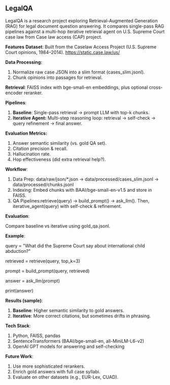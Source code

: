 <h2>LegalQA</h2>

LegalQA is a research project exploring Retrieval-Augmented Generation (RAG) for legal document question answering.
It compares single-pass RAG pipelines against a multi-hop iterative retrieval agent on U.S. Supreme Court case law from Case law access (CAP) project.

**Features**
**Dataset**: Built from the Caselaw Access Project (U.S. Supreme Court opinions, 1984–2014). https://static.case.law/us/

**Data Processing:**
1. Normalize raw case JSON into a slim format (cases_slim.jsonl).
2. Chunk opinions into passages for retrieval.

**Retrieval**: FAISS index with bge-small-en embeddings, plus optional cross-encoder reranker.

**Pipelines**:
1. **Baseline**: Single-pass retrieval → prompt LLM with top-k chunks.
2. **Iterative Agent:** Multi-step reasoning loop: retrieval → self-check → query refinement → final answer.

**Evaluation Metrics:**
1. Answer semantic similarity (vs. gold QA set).
2. Citation precision & recall.
3. Hallucination rate.
4. Hop effectiveness (did extra retrieval help?).

**Workflow**:
1. Data Prep: data/raw/json/*.json  →  data/processed/cases_slim.jsonl  →  data/processed/chunks.jsonl
2. Indexing: Embed chunks with BAAI/bge-small-en-v1.5 and store in FAISS.
3. QA Pipelines:retrieve(query) → build_prompt() → ask_llm(). Then, iterative_agent(query) with self-check & refinement.

**Evaluation**:

Compare baseline vs iterative using gold_qa.jsonl.

**Example**:

query = "What did the Supreme Court say about international child abduction?"

retrieved = retrieve(query, top_k=3)

prompt = build_prompt(query, retrieved)

answer = ask_llm(prompt)

print(answer)

**Results (sample)**:
1. **Baseline**: Higher semantic similarity to gold answers.
2. **Iterative**: More correct citations, but sometimes drifts in phrasing.

**Tech Stack**:
1. Python, FAISS, pandas
2. SentenceTransformers (BAAI/bge-small-en, all-MiniLM-L6-v2)
3. OpenAI GPT models for answering and self-checking

**Future Work**:
1. Use more sophisticated rerankers.
2. Enrich gold answers with full case syllabi.
3. Evaluate on other datasets (e.g., EUR-Lex, CUAD).
